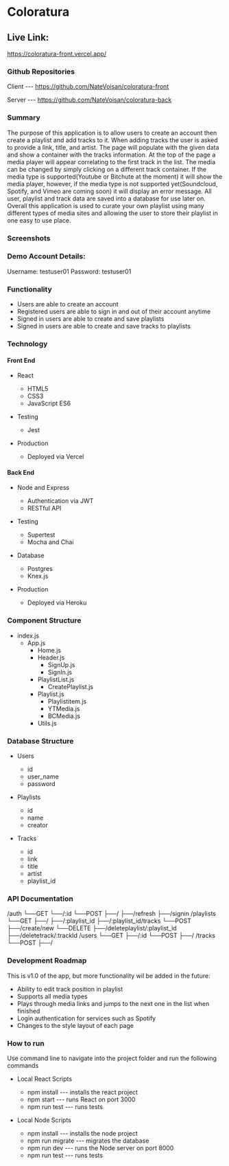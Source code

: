 # Coloratura


## Live Link:

https://coloratura-front.vercel.app/


### Github Repositories

Client --- https://github.com/NateVoisan/coloratura-front

Server --- https://github.com/NateVoisan/coloratura-back


### Summary

The purpose of this application is to allow users to create an account then create a playlist and add tracks to it. When adding tracks the user is asked to provide a link, title, and artist. The page will populate with the given data and show a container with the tracks information. At the top of the page a media player will appear correlating to the first track in the list. The media can be changed by simply clicking on a different track container. If the media type is supported(Youtube or Bitchute at the moment) it will show the media player, however, if the media type is not supported yet(Soundcloud, Spotify, and Vimeo are coming soon) it will display an error message. All user, playlist and track data are saved into a database for use later on. Overall this application is used to curate your own playlist using many different types of media sites and allowing the user to store their playlist in one easy to use place.


### Screenshots



### Demo Account Details:

Username: testuser01
Password: testuser01


### Functionality

- Users are able to create an account
- Registered users are able to sign in and out of their account anytime
- Signed in users are able to create and save playlists
- Signed in users are able to create and save tracks to playlists


### Technology

#### Front End
- React
    - HTML5
    - CSS3
    - JavaScript ES6

- Testing
    - Jest

- Production
    - Deployed via Vercel


#### Back End
- Node and Express
    - Authentication via JWT
    - RESTful API

- Testing
    - Supertest
    - Mocha and Chai

- Database
    - Postgres
    - Knex.js

- Production
    - Deployed via Heroku


### Component Structure

- index.js
    - App.js
        - Home.js
        - Header.js
            - SignUp.js
            - SignIn.js
        - PlaylistList.js
            - CreatePlaylist.js
        - Playlist.js
            - Playlistitem.js
            - YTMedia.js
            - BCMedia.js
        - Utils.js


### Database Structure

- Users
    - id
    - user_name
    - password

- Playlists
    - id
    - name
    - creator

- Tracks
    - id
    - link
    - title
    - artist
    - playlist_id


### API Documentation

/auth
└──GET
    └──/:id
└──POST
    ├──/
    ├──/refresh
    ├──/signin
/playlists
└──GET
    ├──/
    ├──/:playlist_id
    ├──/:playlist_id/tracks
└──POST
    ├──/create/new
└──DELETE
    ├──/deleteplaylist/:playlist_id
    ├──/deletetrack/:trackId
/users
└──GET
    ├──/:id
└──POST
    ├──/
/tracks
└──POST
    ├──/


### Development Roadmap

This is v1.0 of the app, but more functionality wil be added in the future:
- Ability to edit track position in playlist
- Supports all media types
- Plays through media links and jumps to the next one in the list when finished
- Login authentication for services such as Spotify
- Changes to the style layout of each page


### How to run

Use command line to navigate into the project folder and run the following commands

- Local React Scripts
    - npm install --- installs the react project
    - npm start --- runs React on port 3000
    - npm run test --- runs tests

- Local Node Scripts
    - npm install --- installs the node project
    - npm run migrate --- migrates the database
    - npm run dev --- runs the Node server on port 8000
    - npm run test --- runs tests
